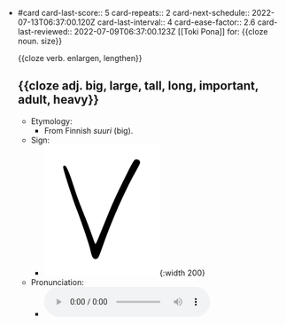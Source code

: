 - #card
  card-last-score:: 5
  card-repeats:: 2
  card-next-schedule:: 2022-07-13T06:37:00.120Z
  card-last-interval:: 4
  card-ease-factor:: 2.6
  card-last-reviewed:: 2022-07-09T06:37:00.123Z
  [[Toki Pona]] for:
  {{cloze noun. size}}
  
  {{cloze verb. enlargen, lengthen}}
  
  {{cloze adj. big, large, tall, long, important, adult, heavy}}
	-
	- Etymology:
		- From Finnish *suuri* (big).
	- Sign:
		- ![Suli_-_sitelen_pona_in_Sonja_Lang's_handwriting.svg](../assets/Suli_-_sitelen_pona_in_Sonja_Lang's_handwriting_1657539366813_0.svg){:width 200}
	- Pronunciation:
		- ![](../assets/Toki_Pona_-_jan_Lakuse_-_suli_1657399644982_0.ogg)
